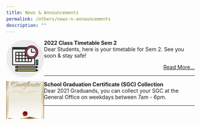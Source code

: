 ```yaml
---
title: News & Announcements
permalink: /others/news-n-announcements
description: ""
---
```

<img style="width: 20%;" src="/images/news.jpg" align = "left" />
<p><strong>2022 Class Timetable Sem 2<br /></strong>Dear Students, here is your timetable for Sem 2. See you soon &amp; stay safe!</p>
<p style="text-align: right;"><a href="/information/class-timetable">Read More...</a></p>
<hr>
<img style="width: 20%;" src="/images/cert.jpg" align = "left" />
<b></b><p><strong>School Graduation Certificate (SGC) Collection<br /></strong>Dear 2021 Graduands, you can collect your SGC at the General Office on weekdays between 7am - 6pm.</p>
<hr>